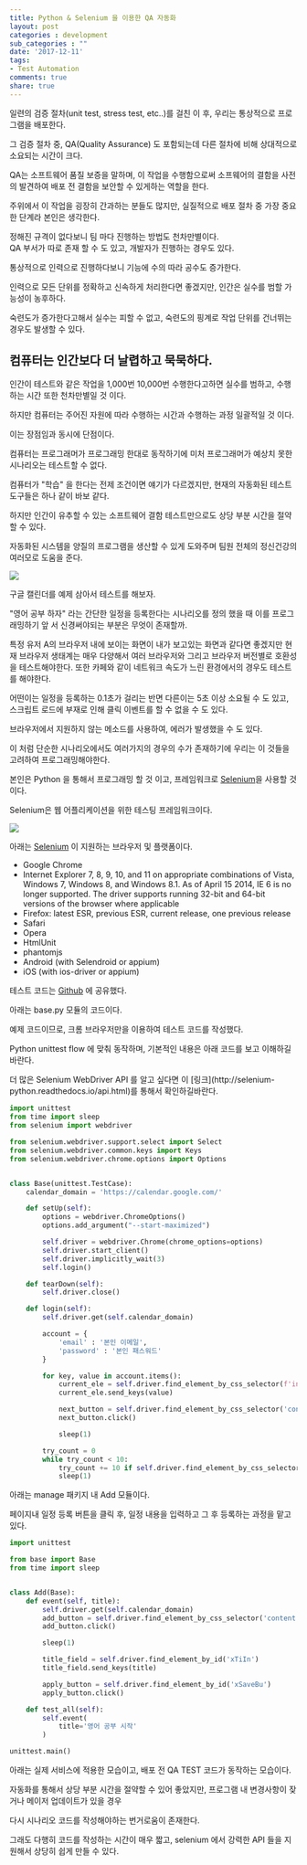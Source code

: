 ```yaml
---
title: Python & Selenium 을 이용한 QA 자동화
layout: post
categories : development
sub_categories : ""
date: '2017-12-11'
tags:
- Test Automation
comments: true
share: true
---
```


일련의 검증 절차(unit test, stress test, etc..)를 걸친 이 후, 우리는 통상적으로 프로그램을 배포한다.

그 검증 절차 중, QA(Quality Assurance) 도 포함되는데 다른 절차에 비해 상대적으로 소요되는 시간이 크다.

QA는 소프트웨어 품질 보증을 말하며, 이 작업을 수행함으로써 소프웨어의 결함을 사전의 발견하여 배포 전 결함을 보안할 수 있게하는 역할을
한다.

주위에서 이 작업을 굉장히 간과하는 분들도 많지만, 실질적으로 배포 절차 중 가장 중요한 단계라 본인은 생각한다.

  

정해진 규격이 없다보니 팀 마다 진행하는 방법도 천차만별이다.  
QA 부서가 따로 존재 할 수 도 있고, 개발자가 진행하는 경우도 있다.

통상적으로 인력으로 진행하다보니 기능에 수의 따라 공수도 증가한다.

  

인력으로 모든 단위를 정확하고 신속하게 처리한다면 좋겠지만, 인간은 실수를 범할 가능성이 농후하다.

숙련도가 증가한다고해서 실수는 피할 수 없고, 숙련도의 핑계로 작업 단위를 건너뛰는 경우도 발생할 수 있다.

## **컴퓨터는 인간보다 더 날렵하고 묵묵하다.**

인간이 테스트와 같은 작업을 1,000번 10,000번 수행한다고하면 실수를 범하고, 수행하는 시간 또한 천차만별일 것 이다.

하지만 컴퓨터는 주어진 자원에 따라 수행하는 시간과 수행하는 과정 일괄적일 것 이다.

  

이는 장점임과 동시에 단점이다.

  

컴퓨터는 프로그래머가 프로그래밍 한대로 동작하기에 미처 프로그래머가 예상치 못한 시나리오는 테스트할 수 없다.

컴퓨터가 "학습" 을 한다는 전제 조건이면 얘기가 다르겠지만, 현재의 자동화된 테스트 도구들은 하나 같이 바보 같다.

  

하지만 인간이 유추할 수 있는 소프트웨어 결함 테스트만으로도 상당 부분 시간을 절약할 수 있다.

자동화된 시스템을 양질의 프로그램을 생산할 수 있게 도와주며 팀원 전체의 정신건강의 여러모로 도움을 준다.

  

  

![](/assets/images/posts/842/9910D6345A2F5E96181459.GIF)

  

  

구글 캘린더를 예제 삼아서 테스트를 해보자.

"영어 공부 하자" 라는 간단한 일정을 등록한다는 시나리오를 정의 했을 때 이를 프로그래밍하기 앞 서 신경써야되는 부분은 무엇이 존재할까.

  

특정 유저 A의 브라우저 내에 보이는 화면이 내가 보고있는 화면과 같다면 좋겠지만 현재 브라우저 생태계는 매우 다양해서 여러 브라우저와
그리고 브라우저 버전별로 호환성을 테스트해야한다. 또한 카페와 같이 네트워크 속도가 느린 환경에서의 경우도 테스트를 해야한다.  
  
어떤이는 일정을 등록하는 0.1초가 걸리는 반면 다른이는 5초 이상 소요될 수 도 있고,  
스크립트 로드에 부재로 인해 클릭 이벤트를 할 수 없을 수 도 있다.

브라우저에서 지원하지 않는 메소드를 사용하여, 에러가 발생했을 수 도 있다.

  

이 처럼 단순한 시나리오에서도 여러가지의 경우의 수가 존재하기에 우리는 이 것들을 고려하여 프로그래밍해야한다.

본인은 Python 을 통해서 프로그래밍 할 것 이고, 프레임워크로 [Selenium](http://www.seleniumhq.org/)을
사용할 것 이다.

Selenium은 웹 어플리케이션을 위한 테스팅 프레임워크이다.

  

![](/assets/images/posts/842/9962A73D5A30B83B0586E3.PNG)

  

아래는 [Selenium](http://www.seleniumhq.org/) 이 지원하는 브라우저 및 플랫폼이다.

  

  * Google Chrome
  * Internet Explorer 7, 8, 9, 10, and 11 on appropriate combinations of Vista, Windows 7, Windows 8, and Windows 8.1. As of April 15 2014, IE 6 is no longer supported. The driver supports running 32-bit and 64-bit versions of the browser where applicable
  * Firefox: latest ESR, previous ESR, current release, one previous release
  * Safari
  * Opera
  * HtmlUnit
  * phantomjs
  * Android (with Selendroid or appium)
  * iOS (with ios-driver or appium)

  

테스트 코드는 [Github](https://github.com/webhacking/AutomationQA) 에 공유했다.

아래는 base.py 모듈의 코드이다.

  

예제 코드이므로, 크롬 브라우저만을 이용하여 테스트 코드를 작성했다.

Python unittest flow 에 맞춰 동작하며, 기본적인 내용은 아래 코드를 보고 이해하길 바란다.

  

더 많은 Selenium WebDriver API 를 알고 싶다면 이 [링크](http://selenium-
python.readthedocs.io/api.html)를 통해서 확인하길바란다.

```python
import unittest
from time import sleep
from selenium import webdriver

from selenium.webdriver.support.select import Select
from selenium.webdriver.common.keys import Keys
from selenium.webdriver.chrome.options import Options


class Base(unittest.TestCase):
    calendar_domain = 'https://calendar.google.com/'

    def setUp(self):
        options = webdriver.ChromeOptions()
        options.add_argument("--start-maximized")

        self.driver = webdriver.Chrome(chrome_options=options)
        self.driver.start_client()
        self.driver.implicitly_wait(3)
        self.login()

    def tearDown(self):
        self.driver.close()

    def login(self):
        self.driver.get(self.calendar_domain)

        account = {
            'email' : '본인 이메일',
            'password' : '본인 패스워드'
        }

        for key, value in account.items():
            current_ele = self.driver.find_element_by_css_selector(f'input[type="{key}"][jsname="YPqjbf"]')
            current_ele.send_keys(value)

            next_button = self.driver.find_element_by_css_selector('content.CwaK9')
            next_button.click()

            sleep(1)

        try_count = 0
        while try_count < 10:
            try_count += 10 if self.driver.find_element_by_css_selector('body[jscontroller="phtQPb"]') else 1
            sleep(1)

```
  

아래는 manage 패키지 내 Add 모듈이다.

페이지내 일정 등록 버튼을 클릭 후, 일정 내용을 입력하고 그 후 등록하는 과정을 맡고있다.

  
```python
import unittest

from base import Base
from time import sleep


class Add(Base):
    def event(self, title):
        self.driver.get(self.calendar_domain)
        add_button = self.driver.find_element_by_css_selector('content > i.Gw6Zhc')
        add_button.click()

        sleep(1)

        title_field = self.driver.find_element_by_id('xTiIn')
        title_field.send_keys(title)

        apply_button = self.driver.find_element_by_id('xSaveBu')
        apply_button.click()

    def test_all(self):
        self.event(
            title='영어 공부 시작'
        )

unittest.main()
```
  

아래는 실제 서비스에 적용한 모습이고, 배포 전 QA TEST 코드가 동작하는 모습이다.

자동화를 통해서 상당 부분 시간을 절약할 수 있어 좋았지만, 프로그램 내 변경사항이 잦거나 메이저 업데이트가 있을 경우

다시 시나리오 코드를 작성해야하는 번거로움이 존재한다.

  

그래도 다행히 코드를 작성하는 시간이 매우 짧고, selenium 에서 강력한 API 들을 지원해서 상당히 쉽게 만들 수 있다.
